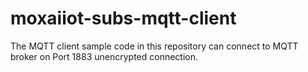 # moxaiiot-subs-mqtt-client
The MQTT client sample code in this repository can connect to MQTT broker on Port 1883 unencrypted connection.  
